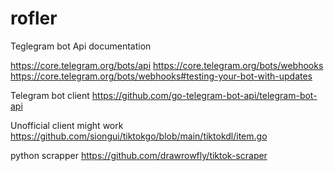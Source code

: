 # rofler
Teglegram bot Api documentation

https://core.telegram.org/bots/api
https://core.telegram.org/bots/webhooks
https://core.telegram.org/bots/webhooks#testing-your-bot-with-updates

Telegram bot client 
https://github.com/go-telegram-bot-api/telegram-bot-api


Unofficial client might work
https://github.com/siongui/tiktokgo/blob/main/tiktokdl/item.go

python scrapper 
https://github.com/drawrowfly/tiktok-scraper